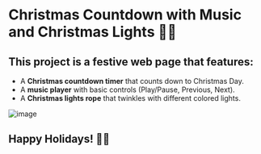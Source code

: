 # Christmas Countdown with Music and Christmas Lights 🎄🎶

## This project is a festive web page that features:
- A **Christmas countdown timer** that counts down to Christmas Day.
- A **music player** with basic controls (Play/Pause, Previous, Next).
- A **Christmas lights rope** that twinkles with different colored lights.

![image](https://cloud-p0h64upfc-hack-club-bot.vercel.app/0image.png)

## Happy Holidays! 🎅🎄
